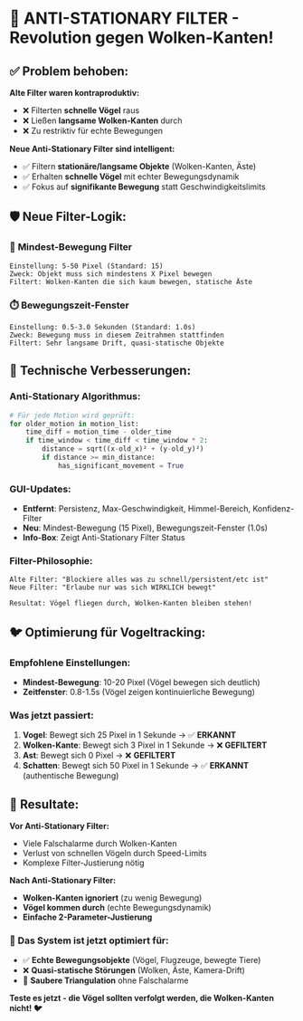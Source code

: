 # 🚫 ANTI-STATIONARY FILTER - Revolution gegen Wolken-Kanten!

## ✅ Problem behoben: 

**Alte Filter waren kontraproduktiv:**
- ❌ Filterten **schnelle Vögel** raus  
- ❌ Ließen **langsame Wolken-Kanten** durch
- ❌ Zu restriktiv für echte Bewegungen

**Neue Anti-Stationary Filter sind intelligent:**
- ✅ Filtern **stationäre/langsame Objekte** (Wolken-Kanten, Äste)
- ✅ Erhalten **schnelle Vögel** mit echter Bewegungsdynamik
- ✅ Fokus auf **signifikante Bewegung** statt Geschwindigkeitslimits

## 🛡️ Neue Filter-Logik:

### 📏 **Mindest-Bewegung Filter**
```
Einstellung: 5-50 Pixel (Standard: 15)
Zweck: Objekt muss sich mindestens X Pixel bewegen
Filtert: Wolken-Kanten die sich kaum bewegen, statische Äste
```

### ⏱️ **Bewegungszeit-Fenster**
```
Einstellung: 0.5-3.0 Sekunden (Standard: 1.0s)
Zweck: Bewegung muss in diesem Zeitrahmen stattfinden
Filtert: Sehr langsame Drift, quasi-statische Objekte
```

## 🔧 Technische Verbesserungen:

### Anti-Stationary Algorithmus:
```python
# Für jede Motion wird geprüft:
for older_motion in motion_list:
    time_diff = motion_time - older_time
    if time_window < time_diff < time_window * 2:
        distance = sqrt((x-old_x)² + (y-old_y)²)
        if distance >= min_distance:
            has_significant_movement = True
```

### GUI-Updates:
- **Entfernt**: Persistenz, Max-Geschwindigkeit, Himmel-Bereich, Konfidenz-Filter
- **Neu**: Mindest-Bewegung (15 Pixel), Bewegungszeit-Fenster (1.0s)
- **Info-Box**: Zeigt Anti-Stationary Filter Status

### Filter-Philosophie:
```
Alte Filter: "Blockiere alles was zu schnell/persistent/etc ist"
Neue Filter: "Erlaube nur was sich WIRKLICH bewegt"

Resultat: Vögel fliegen durch, Wolken-Kanten bleiben stehen!
```

## 🐦 Optimierung für Vogeltracking:

### Empfohlene Einstellungen:
- **Mindest-Bewegung**: 10-20 Pixel (Vögel bewegen sich deutlich)
- **Zeitfenster**: 0.8-1.5s (Vögel zeigen kontinuierliche Bewegung)

### Was jetzt passiert:
1. **Vogel**: Bewegt sich 25 Pixel in 1 Sekunde → ✅ **ERKANNT**
2. **Wolken-Kante**: Bewegt sich 3 Pixel in 1 Sekunde → ❌ **GEFILTERT**
3. **Ast**: Bewegt sich 0 Pixel → ❌ **GEFILTERT**
4. **Schatten**: Bewegt sich 50 Pixel in 1 Sekunde → ✅ **ERKANNT** (authentische Bewegung)

## 🎯 Resultate:

**Vor Anti-Stationary Filter:**
- Viele Falschalarme durch Wolken-Kanten
- Verlust von schnellen Vögeln durch Speed-Limits
- Komplexe Filter-Justierung nötig

**Nach Anti-Stationary Filter:**
- **Wolken-Kanten ignoriert** (zu wenig Bewegung)
- **Vögel kommen durch** (echte Bewegungsdynamik)
- **Einfache 2-Parameter-Justierung**

### 🚀 Das System ist jetzt optimiert für:
- ✅ **Echte Bewegungsobjekte** (Vögel, Flugzeuge, bewegte Tiere)
- ❌ **Quasi-statische Störungen** (Wolken, Äste, Kamera-Drift)
- 🎯 **Saubere Triangulation** ohne Falschalarme

**Teste es jetzt - die Vögel sollten verfolgt werden, die Wolken-Kanten nicht! 🐦**
